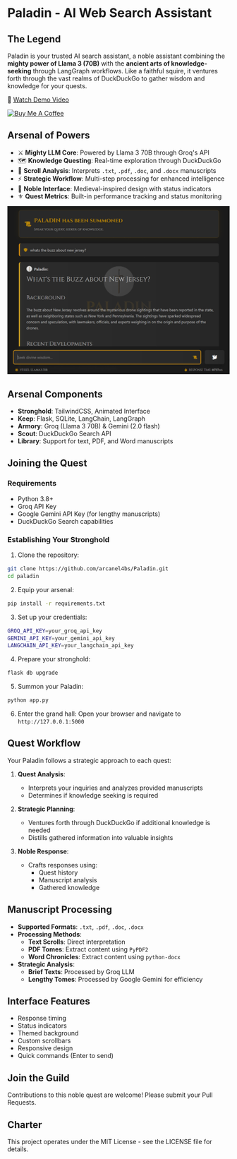 # Paladin - AI Web Search Assistant

## The Legend
Paladin is your trusted AI search assistant, a noble assistant combining the **mighty power of Llama 3 (70B)** with the **ancient arts of knowledge-seeking** through LangGraph workflows. Like a faithful squire, it ventures forth through the vast realms of DuckDuckGo to gather wisdom and knowledge for your quests.

🎥 [Watch Demo Video](https://youtu.be/rVNVyk0s568)

[![Buy Me A Coffee](https://img.shields.io/badge/Buy%20Me%20A%20Coffee-Support%20the%20Project-yellow?style=for-the-badge&logo=buy-me-a-coffee)](https://buymeacoffee.com/arcanel4bs)

## Arsenal of Powers
- ⚔️ **Mighty LLM Core**: Powered by Llama 3 70B through Groq's API
- 🗺️ **Knowledge Questing**: Real-time exploration through DuckDuckGo
- 📜 **Scroll Analysis**: Interprets `.txt`, `.pdf`, `.doc`, and `.docx` manuscripts
- ⚡ **Strategic Workflow**: Multi-step processing for enhanced intelligence
- 🏰 **Noble Interface**: Medieval-inspired design with status indicators
- ⚜️ **Quest Metrics**: Built-in performance tracking and status monitoring

![Paladin Interface](/public/paladin-demo.png)

## Arsenal Components
- **Stronghold**: TailwindCSS, Animated Interface
- **Keep**: Flask, SQLite, LangChain, LangGraph
- **Armory**: Groq (Llama 3 70B) & Gemini (2.0 flash)
- **Scout**: DuckDuckGo Search API
- **Library**: Support for text, PDF, and Word manuscripts

## Joining the Quest

### Requirements
- Python 3.8+
- Groq API Key
- Google Gemini API Key (for lengthy manuscripts)
- DuckDuckGo Search capabilities

### Establishing Your Stronghold
1. Clone the repository:
```bash
git clone https://github.com/arcanel4bs/Paladin.git
cd paladin
```

2. Equip your arsenal:
```bash
pip install -r requirements.txt
```

3. Set up your credentials:
```bash
GROQ_API_KEY=your_groq_api_key
GEMINI_API_KEY=your_gemini_api_key
LANGCHAIN_API_KEY=your_langchain_api_key
```

4. Prepare your stronghold:
```bash
flask db upgrade
```

5. Summon your Paladin:
```bash
python app.py
```

6. Enter the grand hall:
   Open your browser and navigate to `http://127.0.0.1:5000`

## Quest Workflow
Your Paladin follows a strategic approach to each quest:

1. **Quest Analysis**:
   - Interprets your inquiries and analyzes provided manuscripts
   - Determines if knowledge seeking is required

2. **Strategic Planning**:
   - Ventures forth through DuckDuckGo if additional knowledge is needed
   - Distills gathered information into valuable insights

3. **Noble Response**:
   - Crafts responses using:
     - Quest history
     - Manuscript analysis
     - Gathered knowledge

## Manuscript Processing

- **Supported Formats**: `.txt`, `.pdf`, `.doc`, `.docx`
- **Processing Methods**:
  - **Text Scrolls**: Direct interpretation
  - **PDF Tomes**: Extract content using `PyPDF2`
  - **Word Chronicles**: Extract content using `python-docx`
- **Strategic Analysis**:
  - **Brief Texts**: Processed by Groq LLM
  - **Lengthy Tomes**: Processed by Google Gemini for efficiency

## Interface Features
- Response timing
- Status indicators
- Themed background
- Custom scrollbars
- Responsive design
- Quick commands (Enter to send)

## Join the Guild
Contributions to this noble quest are welcome! Please submit your Pull Requests.

## Charter
This project operates under the MIT License - see the LICENSE file for details.
```






